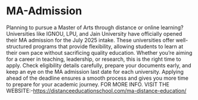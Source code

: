 # MA-Admission
Planning to pursue a Master of Arts through distance or online learning? Universities like IGNOU, LPU, and Jain University have officially opened their MA admission for the July 2025 intake. These universities offer well-structured programs that provide flexibility, allowing students to learn at their own pace without sacrificing quality education. Whether you’re aiming for a career in teaching, leadership, or research, this is the right time to apply. Check eligibility details carefully, prepare your documents early, and keep an eye on the MA admission last date for each university. Applying ahead of the deadline ensures a smooth process and gives you more time to prepare for your academic journey.
FOR MORE INFO. VISIT THE WEBSITE:-https://distanceeducationschool.com/ma-distance-education/
